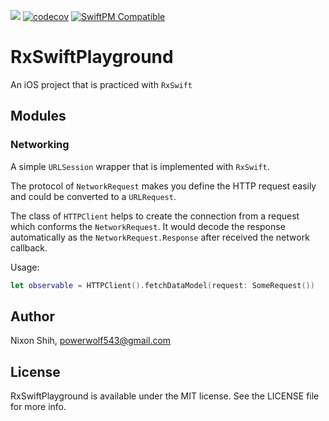 [![](https://github.com/powerwolf543/RxSwiftPlayground/workflows/UnitTests/badge.svg)](https://github.com/powerwolf543/RxSwiftPlayground/actions?query=workflow%3AUnitTests) 
[![codecov](https://codecov.io/gh/powerwolf543/RxSwiftPlayground/branch/master/graph/badge.svg)](https://codecov.io/gh/powerwolf543/RxSwiftPlayground)
[![SwiftPM Compatible](https://img.shields.io/badge/SwiftPM-compatible-4BC51D.svg?style=flat)](https://github.com/apple/swift-package-manager)

# RxSwiftPlayground
An iOS project that is practiced with `RxSwift`

## Modules

### Networking
A simple `URLSession` wrapper that is implemented with `RxSwift`.

The protocol of `NetworkRequest` makes you define the HTTP request easily and could be converted to a `URLRequest`.

The class of `HTTPClient` helps to create the connection from a request which conforms the `NetworkRequest`. It would decode the response automatically as the `NetworkRequest.Response` after received the network callback.

Usage:

``` swift
let observable = HTTPClient().fetchDataModel(request: SomeRequest())
```

## Author

Nixon Shih, powerwolf543@gmail.com

## License

RxSwiftPlayground is available under the MIT license. See the LICENSE file for more info.
